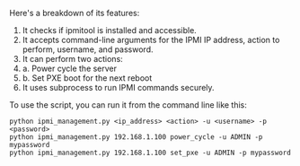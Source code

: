 Here's a breakdown of its features:

1. It checks if ipmitool is installed and accessible.
2. It accepts command-line arguments for the IPMI IP address, action to perform, username, and password.
3. It can perform two actions:
4.   a. Power cycle the server
5.   b. Set PXE boot for the next reboot
6. It uses subprocess to run IPMI commands securely.

To use the script, you can run it from the command line like this:
```
python ipmi_management.py <ip_address> <action> -u <username> -p <password>
python ipmi_management.py 192.168.1.100 power_cycle -u ADMIN -p mypassword
python ipmi_management.py 192.168.1.100 set_pxe -u ADMIN -p mypassword
```
